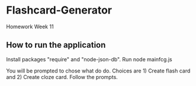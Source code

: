 # Flashcard-Generator
Homework Week 11

## How to run the application
Install packages "require" and "node-json-db".
Run node mainfcg.js

You will be prompted to chose what do do.  Choices are 1) Create flash card and 2) Create cloze card.
Follow the prompts.

